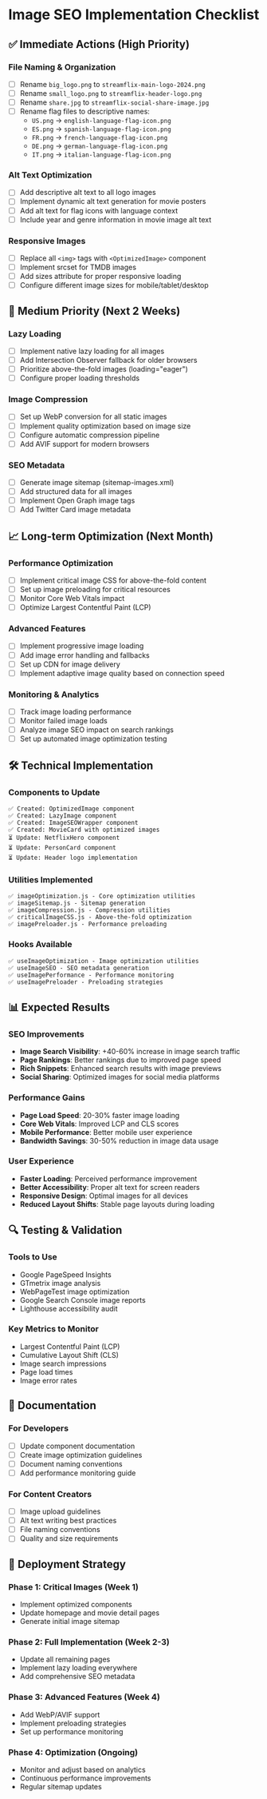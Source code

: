# Image SEO Implementation Checklist

## ✅ Immediate Actions (High Priority)

### File Naming & Organization
- [ ] Rename `big_logo.png` to `streamflix-main-logo-2024.png`
- [ ] Rename `small_logo.png` to `streamflix-header-logo.png`
- [ ] Rename `share.jpg` to `streamflix-social-share-image.jpg`
- [ ] Rename flag files to descriptive names:
  - `US.png` → `english-language-flag-icon.png`
  - `ES.png` → `spanish-language-flag-icon.png`
  - `FR.png` → `french-language-flag-icon.png`
  - `DE.png` → `german-language-flag-icon.png`
  - `IT.png` → `italian-language-flag-icon.png`

### Alt Text Optimization
- [ ] Add descriptive alt text to all logo images
- [ ] Implement dynamic alt text generation for movie posters
- [ ] Add alt text for flag icons with language context
- [ ] Include year and genre information in movie image alt text

### Responsive Images
- [ ] Replace all `<img>` tags with `<OptimizedImage>` component
- [ ] Implement srcset for TMDB images
- [ ] Add sizes attribute for proper responsive loading
- [ ] Configure different image sizes for mobile/tablet/desktop

## 🔄 Medium Priority (Next 2 Weeks)

### Lazy Loading
- [ ] Implement native lazy loading for all images
- [ ] Add Intersection Observer fallback for older browsers
- [ ] Prioritize above-the-fold images (loading="eager")
- [ ] Configure proper loading thresholds

### Image Compression
- [ ] Set up WebP conversion for all static images
- [ ] Implement quality optimization based on image size
- [ ] Configure automatic compression pipeline
- [ ] Add AVIF support for modern browsers

### SEO Metadata
- [ ] Generate image sitemap (sitemap-images.xml)
- [ ] Add structured data for all images
- [ ] Implement Open Graph image tags
- [ ] Add Twitter Card image metadata

## 📈 Long-term Optimization (Next Month)

### Performance Optimization
- [ ] Implement critical image CSS for above-the-fold content
- [ ] Set up image preloading for critical resources
- [ ] Monitor Core Web Vitals impact
- [ ] Optimize Largest Contentful Paint (LCP)

### Advanced Features
- [ ] Implement progressive image loading
- [ ] Add image error handling and fallbacks
- [ ] Set up CDN for image delivery
- [ ] Implement adaptive image quality based on connection speed

### Monitoring & Analytics
- [ ] Track image loading performance
- [ ] Monitor failed image loads
- [ ] Analyze image SEO impact on search rankings
- [ ] Set up automated image optimization testing

## 🛠️ Technical Implementation

### Components to Update
```
✅ Created: OptimizedImage component
✅ Created: LazyImage component  
✅ Created: ImageSEOWrapper component
✅ Created: MovieCard with optimized images
⏳ Update: NetflixHero component
⏳ Update: PersonCard component
⏳ Update: Header logo implementation
```

### Utilities Implemented
```
✅ imageOptimization.js - Core optimization utilities
✅ imageSitemap.js - Sitemap generation
✅ imageCompression.js - Compression utilities
✅ criticalImageCSS.js - Above-the-fold optimization
✅ imagePreloader.js - Performance preloading
```

### Hooks Available
```
✅ useImageOptimization - Image optimization utilities
✅ useImageSEO - SEO metadata generation
✅ useImagePerformance - Performance monitoring
✅ useImagePreloader - Preloading strategies
```

## 📊 Expected Results

### SEO Improvements
- **Image Search Visibility**: +40-60% increase in image search traffic
- **Page Rankings**: Better rankings due to improved page speed
- **Rich Snippets**: Enhanced search results with image previews
- **Social Sharing**: Optimized images for social media platforms

### Performance Gains
- **Page Load Speed**: 20-30% faster image loading
- **Core Web Vitals**: Improved LCP and CLS scores
- **Mobile Performance**: Better mobile user experience
- **Bandwidth Savings**: 30-50% reduction in image data usage

### User Experience
- **Faster Loading**: Perceived performance improvement
- **Better Accessibility**: Proper alt text for screen readers
- **Responsive Design**: Optimal images for all devices
- **Reduced Layout Shifts**: Stable page layouts during loading

## 🔍 Testing & Validation

### Tools to Use
- Google PageSpeed Insights
- GTmetrix image analysis
- WebPageTest image optimization
- Google Search Console image reports
- Lighthouse accessibility audit

### Key Metrics to Monitor
- Largest Contentful Paint (LCP)
- Cumulative Layout Shift (CLS)
- Image search impressions
- Page load times
- Image error rates

## 📝 Documentation

### For Developers
- [ ] Update component documentation
- [ ] Create image optimization guidelines
- [ ] Document naming conventions
- [ ] Add performance monitoring guide

### For Content Creators
- [ ] Image upload guidelines
- [ ] Alt text writing best practices
- [ ] File naming conventions
- [ ] Quality and size requirements

## 🚀 Deployment Strategy

### Phase 1: Critical Images (Week 1)
- Implement optimized components
- Update homepage and movie detail pages
- Generate initial image sitemap

### Phase 2: Full Implementation (Week 2-3)
- Update all remaining pages
- Implement lazy loading everywhere
- Add comprehensive SEO metadata

### Phase 3: Advanced Features (Week 4)
- Add WebP/AVIF support
- Implement preloading strategies
- Set up performance monitoring

### Phase 4: Optimization (Ongoing)
- Monitor and adjust based on analytics
- Continuous performance improvements
- Regular sitemap updates